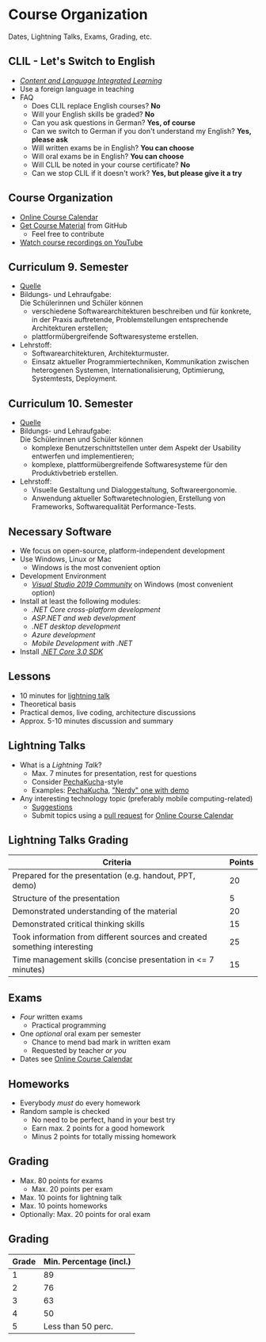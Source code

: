 # Course Organization

Dates, Lightning Talks, Exams, Grading, etc.


## CLIL - Let's Switch to English

* [*Content and Language Integrated Learning*](http://www.htl.at/htlat/schwerpunktportale/clil-content-and-language-integrated-learning.html)
* Use a foreign language in teaching
* FAQ
  * Does CLIL replace English courses? **No**
  * Will your English skills be graded? **No**
  * Can you ask questions in German? **Yes, of course**
  * Can we switch to German if you don't understand my English? **Yes, please ask**
  * Will written exams be in English? **You can choose**
  * Will oral exams be in English? **You can choose**
  * Will CLIL be noted in your course certificate? **No**
  * Can we stop CLIL if it doesn't work? **Yes, but please give it a try**   


<!-- .slide: class="left" -->
## Course Organization

* [Online Course Calendar](https://github.com/rstropek/htl-csharp/blob/master/2019-20/dates.md)
* [Get Course Material](https://github.com/rstropek/htl-csharp/) from GitHub
  * Feel free to contribute
* [Watch course recordings on YouTube](https://www.youtube.com/playlist?list=PLhGL9p3BWHwtV_hn6H_uZ4vrFE3F7mY8a)


<!-- .slide: class="left" -->
## Curriculum 9. Semester

* [Quelle](https://www.ris.bka.gv.at/Dokumente/Bundesnormen/NOR40217045/NOR40217045.pdf)
* Bildungs- und Lehraufgabe:<br/>
Die Sch&uuml;lerinnen und Sch&uuml;ler k&ouml;nnen
  * verschiedene Softwarearchitekturen beschreiben und f&uuml;r konkrete, in der Praxis auftretende,
Problemstellungen entsprechende Architekturen erstellen;
  * plattform&uuml;bergreifende Softwaresysteme erstellen.
* Lehrstoff:
  * Softwarearchitekturen, Architekturmuster.
  * Einsatz aktueller Programmiertechniken, Kommunikation zwischen heterogenen Systemen, Internationalisierung, Optimierung, Systemtests, Deployment.


<!-- .slide: class="left" -->
## Curriculum 10. Semester

* [Quelle](https://www.ris.bka.gv.at/Dokumente/Bundesnormen/NOR40217045/NOR40217045.pdf)
* Bildungs- und Lehraufgabe:<br/>
Die Sch&uuml;lerinnen und Sch&uuml;ler k&ouml;nnen
  * komplexe Benutzerschnittstellen unter dem Aspekt der Usability entwerfen und implementieren;
  * komplexe, plattform&uuml;bergreifende Softwaresysteme f&uuml;r den Produktivbetrieb erstellen.
* Lehrstoff:
  * Visuelle Gestaltung und Dialoggestaltung, Softwareergonomie.
  * Anwendung aktueller Softwaretechnologien, Erstellung von Frameworks, Softwarequalit&auml;t Performance-Tests.


<!-- .slide: class="left" -->
## Necessary Software

* We focus on open-source, platform-independent development
* Use Windows, Linux or Mac
  * Windows is the most convenient option
* Development Environment
  * [*Visual Studio 2019 Community*](https://visualstudio.microsoft.com/vs/) on Windows (most convenient option)
* Install at least the following modules:
  * *.NET Core cross-platform development*
  * *ASP.NET and web development*
  * *.NET desktop development*
  * *Azure development*
  * *Mobile Development with .NET*
* Install [*.NET Core 3.0 SDK*](https://dotnet.microsoft.com/download/dotnet-core)


<!-- .slide: class="left" -->
## Lessons

* 10 minutes for [lightning talk](https://en.wikipedia.org/wiki/Lightning_talk)
* Theoretical basis
* Practical demos, live coding, architecture discussions
* Approx. 5-10 minutes discussion and summary


<!-- .slide: class="left" -->
## Lightning Talks

* What is a *Lightning Talk*?
  * Max. 7 minutes for presentation, rest for questions
  * Consider [PechaKucha](https://en.wikipedia.org/wiki/PechaKucha)-style
  * Examples: [PechaKucha](https://youtu.be/XBhTaL7RpA8), ["Nerdy" one with demo](https://www.destroyallsoftware.com/talks/wat)
* Any interesting technology topic (preferably mobile computing-related)
  * [Suggestions](https://github.com/rstropek/htl-csharp/blob/master/2019-20/lightning-talk-suggestions.md)
  * Submit topics using a [pull request](https://help.github.com/articles/about-pull-requests/) for [Online Course Calendar](https://github.com/rstropek/htl-csharp/blob/master/2019-20/dates.md)


<!-- .slide: class="left" -->
## Lightning Talks Grading

|                                 Criteria                                  | Points |
| ------------------------------------------------------------------------- | ------ |
| Prepared for the presentation (e.g. handout, PPT, demo)                   | 20     |
| Structure of the presentation                                             | 5      |
| Demonstrated understanding of the material                                | 20     |
| Demonstrated critical thinking skills                                     | 15     |
| Took information from different sources and created something interesting | 25     |
| Time management skills (concise presentation in <= 7 minutes)             | 15     |


<!-- .slide: class="left" -->
## Exams

* *Four* written exams
  * Practical programming
* One *optional* oral exam per semester
  * Chance to mend bad mark in written exam
  * Requested by teacher *or you*
* Dates see [Online Course Calendar](https://github.com/rstropek/htl-csharp/blob/master/2019-20/dates.md)


<!-- .slide: class="left" -->
## Homeworks

* Everybody *must* do every homework
* Random sample is checked
  * No need to be perfect, hand in your best try
  * Earn max. 2 points for a good homework
  * Minus 2 points for totally missing homework


<!-- .slide: class="left" -->
## Grading

* Max. 80 points for exams
  * Max. 20 points per exam
* Max. 10 points for lightning talk
* Max. 10 points homeworks
* Optionally: Max. 20 points for oral exam


## Grading

| Grade  | Min. Percentage (incl.)
|--------|---------------------
| 1      | 89
| 2      | 76
| 3      | 63
| 4      | 50
| 5      | Less than 50 perc.
